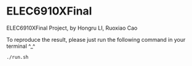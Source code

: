 # ELEC6910XFinal
ELEC6910XFinal Project, by Hongru LI, Ruoxiao Cao

To reproduce the result, please just run the following command in your terminal ^_^
```bash
./run.sh
```
